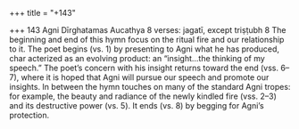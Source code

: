 +++
title = "+143"

+++
143
Agni
Dīrghatamas Aucathya
8 verses: jagatī, except triṣṭubh 8
The beginning and end of this hymn focus on the ritual fire and our relationship  to it. The poet begins (vs. 1) by presenting to Agni what he has produced, char acterized as an evolving product: an “insight...the thinking of my speech.” The  poet’s concern with his insight returns toward the end (vss. 6–7), where it is hoped  that Agni will pursue our speech and promote our insights. In between the hymn  touches on many of the standard Agni tropes: for example, the beauty and radiance  of the newly kindled fire (vss. 2–3) and its destructive power (vs. 5). It ends (vs. 8) by  begging for Agni’s protection.